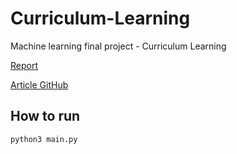 # Curriculum-Learning
Machine learning final project - Curriculum Learning

[Report](report.pdf)

[Article GitHub](https://github.com/GuyHacohen/curriculum_learning)

## How to run
```sh
python3 main.py
```
